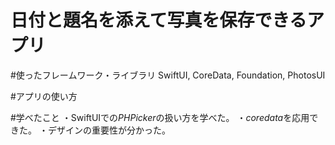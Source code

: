 # 日付と題名を添えて写真を保存できるアプリ

#使ったフレームワーク・ライブラリ
SwiftUI, CoreData, Foundation, PhotosUI

#アプリの使い方

#学べたこと
・SwiftUIでの*PHPicker*の扱い方を学べた。
・*coredata*を応用できた。
・デザインの重要性が分かった。
